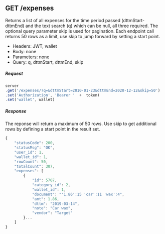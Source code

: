 

## GET /expenses
Returns a list of all expenses for the time period passed (dttmStart-dttmEnd) and the text search (q) which can be null, all three required.  The optional query parameter skip is used for pagination. Each endpoint call returns 50 rows as a limit, use skip to jump forward by setting a start point.

- Headers: JWT, wallet
- Body: none
- Parameters: none
- Query: q, dttmStart, dttmEnd, skip

##### Request
```javascript
server
.get('/expenses/?q=&dttmStart=2010-01-23&dttmEnd=2020-12-12&skip=50')
.set('Authorization', 'Bearer '  +  token)
.set('wallet', wallet)
```

##### Response
The reponse will return a maximum of 50 rows. Use skip to get additional rows by defining a start point in the result set.
```javascript
{
    "statusCode": 200,
    "statusMsg": "OK",
    "user_id": 1,
    "wallet_id": 1,
    "rowCount": 50,
    "totalCount": 307,
    "expenses": [
        {
            "id": 5707,
            "category_id": 2,
            "wallet_id": 1,
            "document": "'1.86':15 'car':11 'wax':4",
            "amt": 1.86,
            "dttm": "2019-03-14",
            "note": "Car wax",
            "vendor": "Target"
        }...
    ]
}
```
